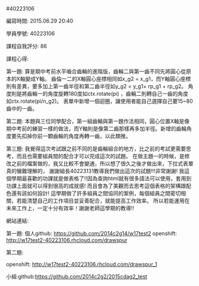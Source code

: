 #40223106

編寫時間: 2015.06.29 20:40

學員學號: 40223106

課程自我評分: 86

課程心得:

第一題:
算是期中考前水平嚙合齒輪的進階版，齒輪二與第一齒不同先將圓心從原本的X軸變成Y軸。 
齒倫一二的X軸圓心座標相同如x_g2 = x_g1，而Y軸圓心座標則有差異，要多加上第一齒半徑和第二齒半徑如y_g2 = y_g1+ rp_g1 + rp_g2。
角度則是將齒輪一的角度旋轉180度如ctx.rotate(pi) ，齒輪二則轉自己一齒的角度如ctx.rotate(pi/n_g2)。
表單中新增一個迴圈，讓使用者能自己選擇自己要15~80齒中的一齒。

第二題:
本題與三位同學配合，第一組齒輪與第一題作法相同，圓心位置X軸是像期中考前的練習一樣的做法，而Y軸則是像第二齒那樣再多加半徑。新增的齒輪角度要先扣掉你前一顆齒輪的角度再轉一齒，以此類推。

第三題:
我覺得這次考試跟之前不同的是齒輪組合的地方，比之前的考試更需要思考，而且也需要組員間的配合才可以完成這次的試題。
在做主題一的時候，是修改之前的檔案做的，我又比較不會變通，所以想了很久之後才做出來，下拉式表單真的蠻難理解的，
謝謝組長40223131教導我們做出這次的試題!!!非常謝謝!
我這個學期最喜歡的功課就是做表格了!!因為查詢html就有很多語法可以使用，套用到功課上面就可以得到很高的成就感!
而且會為了美觀而去思考這個表格的架構跟配色還有該如何設計!
這學期做了許多組員之間協同的案例，每個組員之間密切相關，若能清楚自己的工作項目並妥善配合，就能提高工作效率。
所以若能運用在未來工作上，一定十分有效率！謝謝老師這學期的教導!!

網站連結:

第一題:
個人github: https://github.com/2014c2g14/w17test2
openshift: http://w17test2-40223106.rhcloud.com/drawspur

第二題:

openshift: http://w17test2-40223106.rhcloud.com/drawspur_1

小組:github:https://github.com/2014c2g2/2015cdag2_test







